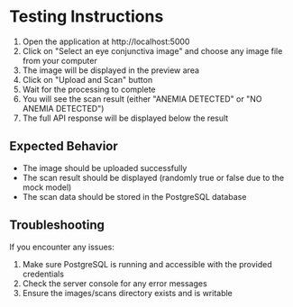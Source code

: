 # Testing Instructions

1. Open the application at http://localhost:5000
2. Click on "Select an eye conjunctiva image" and choose any image file from your computer
3. The image will be displayed in the preview area
4. Click on "Upload and Scan" button
5. Wait for the processing to complete
6. You will see the scan result (either "ANEMIA DETECTED" or "NO ANEMIA DETECTED")
7. The full API response will be displayed below the result

## Expected Behavior
- The image should be uploaded successfully
- The scan result should be displayed (randomly true or false due to the mock model)
- The scan data should be stored in the PostgreSQL database

## Troubleshooting
If you encounter any issues:
1. Make sure PostgreSQL is running and accessible with the provided credentials
2. Check the server console for any error messages
3. Ensure the images/scans directory exists and is writable
